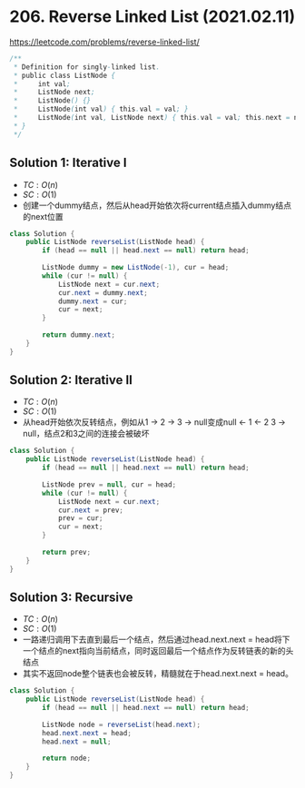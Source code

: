 # 206. Reverse Linked List (2021.02.11)

https://leetcode.com/problems/reverse-linked-list/

```java
/**
 * Definition for singly-linked list.
 * public class ListNode {
 *     int val;
 *     ListNode next;
 *     ListNode() {}
 *     ListNode(int val) { this.val = val; }
 *     ListNode(int val, ListNode next) { this.val = val; this.next = next; }
 * }
 */
```

## Solution 1: Iterative I

- $TC:O(n)$
- $SC:O(1)$
- 创建一个dummy结点，然后从head开始依次将current结点插入dummy结点的next位置

```java
class Solution {
    public ListNode reverseList(ListNode head) {
        if (head == null || head.next == null) return head;
        
        ListNode dummy = new ListNode(-1), cur = head;
        while (cur != null) {
            ListNode next = cur.next;
            cur.next = dummy.next;
            dummy.next = cur;
            cur = next;
        }
        
        return dummy.next;
    }
}
```

## Solution 2: Iterative II

- $TC:O(n)$
- $SC:O(1)$
- 从head开始依次反转结点，例如从1 -> 2 -> 3 -> null变成null <- 1 <- 2 3 -> null，结点2和3之间的连接会被破坏

```java
class Solution {
    public ListNode reverseList(ListNode head) {
        if (head == null || head.next == null) return head;
        
        ListNode prev = null, cur = head;
        while (cur != null) {
            ListNode next = cur.next;
            cur.next = prev;
            prev = cur;
            cur = next;
        }
        
        return prev;
    }
}
```

## Solution 3: Recursive

- $TC:O(n)$
- $SC:O(1)$
- 一路递归调用下去直到最后一个结点，然后通过head.next.next = head将下一个结点的next指向当前结点，同时返回最后一个结点作为反转链表的新的头结点
- 其实不返回node整个链表也会被反转，精髓就在于head.next.next = head。

```java
class Solution {
    public ListNode reverseList(ListNode head) {
        if (head == null || head.next == null) return head;
        
        ListNode node = reverseList(head.next);
        head.next.next = head;
        head.next = null;
        
        return node;
    }
}
```